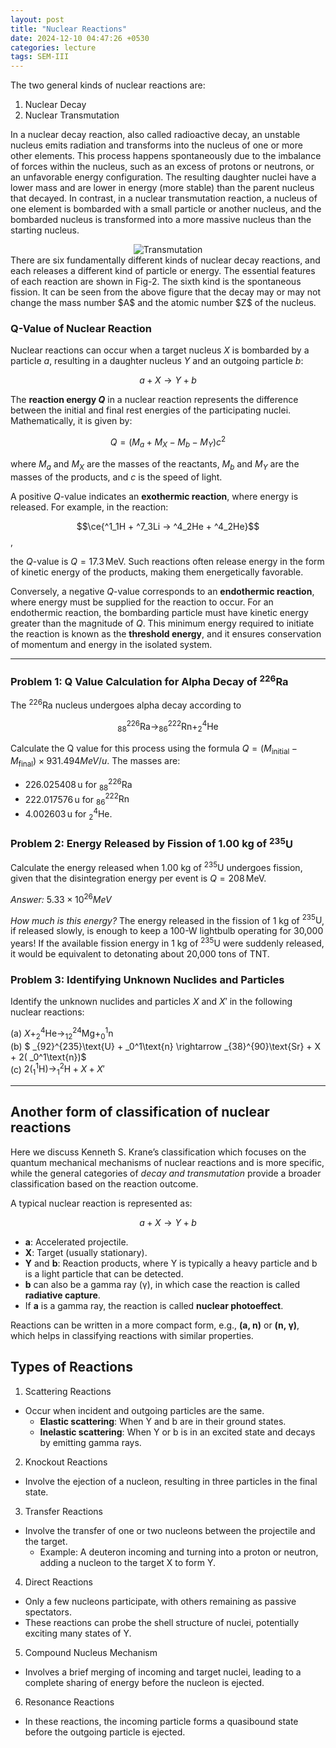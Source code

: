 ```yaml
---
layout: post
title: "Nuclear Reactions"
date: 2024-12-10 04:47:26 +0530
categories: lecture
tags: SEM-III
---
```


<!-- <img src="/SKMU/assets/images/Particle-Phy/Eightfoldway.jpeg" alt="Particle Classification" class="my-custom-class" style="max-width:100%; height:auto;"> -->

The two general kinds of nuclear reactions are:
1. Nuclear Decay
2. Nuclear Transmutation

In a nuclear decay reaction, also called radioactive decay, an unstable nucleus emits radiation and transforms into the nucleus of one or more other elements. This process happens spontaneously due to the imbalance of forces within the nucleus, such as an excess of protons or neutrons, or an unfavorable energy configuration. The resulting daughter nuclei have a lower mass and are lower in energy (more stable) than the parent nucleus that decayed. In contrast, in a nuclear transmutation reaction, a nucleus of one element is bombarded with a small particle or another nucleus, and the bombarded nucleus is transformed into a more massive nucleus than the starting nucleus.

<div style="text-align: center;">
    <img src="/SKMU/assets/images/Nuclear/n.png" alt="Transmutation" class="my-custom-class" style="max-width:90%; height:auto;">
</div>
There are six fundamentally different kinds of nuclear decay reactions, and each releases a different kind of particle or energy. The essential features of each reaction are shown in Fig-2. The sixth kind is the spontaneous fission. It can be seen from the above figure that the decay may or may not change the mass number $A$ and the atomic number $Z$ of the nucleus. 

### Q-Value of Nuclear Reaction

Nuclear reactions can occur when a target nucleus $X$ is bombarded by a particle $a$, resulting in a daughter nucleus $Y$ and an outgoing particle $b$:  

$$
a + X \rightarrow Y + b
$$

The **reaction energy $Q$** in a nuclear reaction represents the difference between the initial and final rest energies of the participating nuclei. Mathematically, it is given by:  

$$Q = (M_a + M_X - M_b - M_Y)c^2$$

where $M_a$ and $M_X$ are the masses of the reactants, $M_b$ and $M_Y$ are the masses of the products, and $c$ is the speed of light.

A positive $Q$-value indicates an **exothermic reaction**, where energy is released. For example, in the reaction:

$$\ce{^1_1H + ^7_3Li -> ^4_2He + ^4_2He}$$ ,

the $Q$-value is $Q = 17.3 \, \mathrm{MeV}$. Such reactions often release energy in the form of kinetic energy of the products, making them energetically favorable.

Conversely, a negative $Q$-value corresponds to an **endothermic reaction**, where energy must be supplied for the reaction to occur. For an endothermic reaction, the bombarding particle must have kinetic energy greater than the magnitude of $Q$. This minimum energy required to initiate the reaction is known as the **threshold energy**, and it ensures conservation of momentum and energy in the isolated system.

---

### Problem 1: Q Value Calculation for Alpha Decay of $^{226}\text{Ra}$

The $^{226}\text{Ra}$ nucleus undergoes alpha decay according to 

$$
_{88}^{226}\text{Ra} \rightarrow _{86}^{222}\text{Rn} + _2^4\text{He}
$$

Calculate the Q value for this process using the formula $Q = \left( M_{\text{initial}} - M_{\text{final}} \right)\times 931.494 MeV/u$. The masses are:
- $226.025408 \, \text{u}$ for $_{88}^{226}\text{Ra}$
- $222.017576 \, \text{u}$ for $_{86}^{222}\text{Rn}$
- $4.002603 \, \text{u}$ for $_2^4\text{He}$.


### Problem 2: Energy Released by Fission of 1.00 kg of $^{235}\text{U}$

Calculate the energy released when 1.00 kg of $^{235}\text{U}$ undergoes fission, given that the disintegration energy per event is $Q = 208 \, \text{MeV}$.

*Answer:*     $5.33\times10^{26}MeV$

*How much is this energy?*  The energy released in the fission of 1 kg of $^{235}\text{U}$, if released slowly, is enough to keep a 100-W lightbulb operating for 30,000 years! If the available fission energy in 1 kg of $^{235}\text{U}$ were suddenly released, it would be equivalent to detonating about 20,000 tons of TNT.

### Problem 3: Identifying Unknown Nuclides and Particles

Identify the unknown nuclides and particles $X$ and $X'$ in the following nuclear reactions:  

(a) $X + _2^4\text{He} \rightarrow _{12}^{24}\text{Mg} + _0^1\text{n}$  
(b) $ _{92}^{235}\text{U} + _0^1\text{n} \rightarrow _{38}^{90}\text{Sr} + X + 2( _0^1\text{n})$  
(c) $2( _1^1\text{H}) \rightarrow  _1^2\text{H} + X + X'$

---


## Another form of classification of nuclear reactions

Here we discuss Kenneth S. Krane’s classification which focuses on the quantum mechanical mechanisms of nuclear reactions and is more specific, while the general categories of *decay and transmutation* provide a broader classification based on the reaction outcome.

A typical nuclear reaction is represented as:

$$a + X \rightarrow Y + b$$

- **a**: Accelerated projectile.
- **X**: Target (usually stationary).
- **Y** and **b**: Reaction products, where Y is typically a heavy particle and b is a light particle that can be detected.
- **b** can also be a gamma ray (γ), in which case the reaction is called **radiative capture**.
- If **a** is a gamma ray, the reaction is called **nuclear photoeffect**.


Reactions can be written in a more compact form, e.g., **(a, n)** or **(n, γ)**, which helps in classifying reactions with similar properties.

## Types of Reactions

1. Scattering Reactions
- Occur when incident and outgoing particles are the same.
  - **Elastic scattering**: When Y and b are in their ground states.
  - **Inelastic scattering**: When Y or b is in an excited state and decays by emitting gamma rays.

2. Knockout Reactions
- Involve the ejection of a nucleon, resulting in three particles in the final state.

3. Transfer Reactions
- Involve the transfer of one or two nucleons between the projectile and the target.
  - Example: A deuteron incoming and turning into a proton or neutron, adding a nucleon to the target X to form Y.

4. Direct Reactions
- Only a few nucleons participate, with others remaining as passive spectators.
- These reactions can probe the shell structure of nuclei, potentially exciting many states of Y.

5. Compound Nucleus Mechanism
- Involves a brief merging of incoming and target nuclei, leading to a complete sharing of energy before the nucleon is ejected.

6. Resonance Reactions
- In these reactions, the incoming particle forms a quasibound state before the outgoing particle is ejected.

